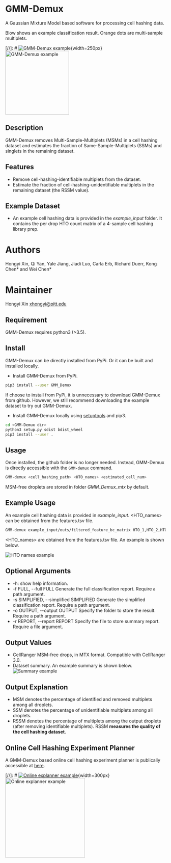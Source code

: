 # GMM-Demux 
A Gaussian Mixture Model based software for processing cell hashing data.

Blow shows an example classification result. Orange dots are multi-sample multiplets.

[//]: # ![GMM-Demux example](GMM_simplified.png){width=250px}
<img src="GMM_simplified.png" alt="GMM-Demux example" width="200"/>


## Description
GMM-Demux removes Multi-Sample-Multiplets (MSMs) in a cell hashing dataset and estimates the fraction of Same-Sample-Multiplets (SSMs) and singlets in the remaining dataset.

## Features
* Remove cell-hashing-identifiable multiplets from the dataset.
* Estimate the fraction of cell-hashing-unidentifiable multiplets in the remaining dataset (the RSSM value).

## Example Dataset
* An example cell hashing data is provided in the *example_input* folder. It contains the per drop HTO count matrix of a 4-sample cell hashing library prep.

# Authors
 Hongyi Xin, Qi Yan, Yale Jiang, Jiadi Luo, Carla Erb, Richard Duerr, Kong Chen* and Wei Chen*

# Maintainer
Hongyi Xin <xhongyi@pitt.edu>


## Requirement

GMM-Demux requires python3 (>3.5).

## Install

GMM-Demux can be directly installed from PyPi. Or it can be built and installed locally.

* Install GMM-Demux from PyPi.
```bash
pip3 install --user GMM_Demux
```
If choose to install from PyPi, it is unnecessary to download GMM-Demux from github. However, we still recommend downloading the example dataset to try out GMM-Demux.

* Install GMM-Demux locally using [setuptools](https://packaging.python.org/tutorials/installing-packages/) and pip3.
```bash
cd <GMM-Demux dir>
python3 setup.py sdist bdist_wheel
pip3 install --user . 
```

## Usage

Once installed, the github folder is no longer needed. Instead, GMM-Demux is directly accessible with the ```GMM-demux``` command.
```bash
GMM-demux <cell_hashing_path> <HTO_names> <estimated_cell_num>
```
MSM-free droplets are stored in folder *GMM_Demux_mtx* by default.

## Example Usage
An example cell hashing data is provided in *example_input*. <HTO_names> can be obtained from the features.tsv file.
```bash
GMM-demux example_input/outs/filtered_feature_bc_matrix HTO_1,HTO_2,HTO_3,HTO_4 35685
```

<HTO_names> are obtained from the features.tsv file. An example is shown below.

![HTO names example](features.jpg)

## Optional Arguments
* -h: show help information.
* -f FULL, --full FULL  Generate the full classification report. Require a path argument.
* -s SIMPLIFIED, --simplified SIMPLIFIED  Generate the simplified classification report. Require a path argument.
* -o OUTPUT, --output OUTPUT  Specify the folder to store the result. Require a path argument.
* -r REPORT, --report REPORT  Specify the file to store summary report. Require a file argument.
 
## Output Values
* CellRanger MSM-free drops, in MTX format. Compatible with CellRanger 3.0.
* Dataset summary. An example summary is shown below.
![Summary example](summary.jpg)

## Output Explanation
* MSM denotes the percentage of identified and removed multiplets among all droplets.
* SSM denotes the percentage of unidentifiable multiplets among all droplets.
* RSSM denotes the percentage of multiplets among the output droplets (after removing identifiable multiplets). RSSM **measures the quality of the cell hashing dataset**.

## Online Cell Hashing Experiment Planner
A GMM-Demux based online cell hashing experiment planner is publically accessible at [here](https://www.pitt.edu/~wec47/gmmdemux.html).

[//]: # [![Online explanner example](planner.png)](https://www.pitt.edu/~wec47/gmmdemux.html){width=300px}
[<img src="planner.png" alt="Online explanner example" width="250"/>](https://www.pitt.edu/~wec47/gmmdemux.html)

